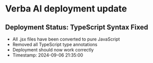# Verba AI deployment update

## Deployment Status: TypeScript Syntax Fixed
- All .jsx files have been converted to pure JavaScript
- Removed all TypeScript type annotations 
- Deployment should now work correctly
- Timestamp: 2024-09-06 21:35:00
